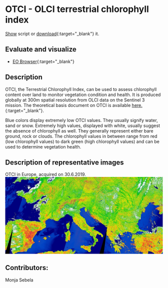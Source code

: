 # OTCI - OLCI terrestrial chlorophyll index 
<a href="#" id='togglescript'>Show</a> script or [download](script.js){:target="_blank"} it.
<div id='script_view' style="display:none">
{% highlight javascript %}
{% include_relative script.js %}
{% endhighlight %}
</div>

## Evaluate and visualize
 - [EO Browser](https://apps.sentinel-hub.com/eo-browser/?lat=44.868&lng=11.415&zoom=7&time=2019-06-30&preset=2_OTCI&datasource=Sentinel-3%20OLCI){:target="_blank"}   

## Description
OTCI, the Terrestrial Chlorophyll Index, can be used to assess chlorophyll content over land to monitor vegetation condition and health. 
It is produced globally at 300m spatial resolution from OLCI data on the Sentinel 3 mission. 
The theoretical basis document on OTCI is available [here.](https://sentinel.esa.int/documents/247904/349589/OLCI_L2_ATBD_OLCI_Terrestrial_Chlorophyll_Index.pdf){:target="_blank"}. 

Blue colors display extremely low OTCI values. They usually signify water, sand or snow. 
Extremely high values, displayed with white, usually suggest the absence of chlorophyll as well. They generally represent either bare ground, rock or clouds. 
The chlorophyll values in between range from red (low chlorophyll values) to dark green (high chlorophyll values) and can be used to determine vegetation health. 

## Description of representative images

OTCI in Europe, acquired on 30.6.2019. 
![OTCI in Europe](fig/fig1.jpg)

## Contributors:
Monja Sebela 

